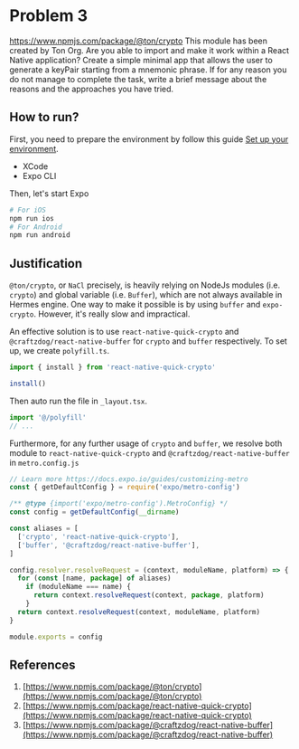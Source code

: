 # Problem 3

https://www.npmjs.com/package/@ton/crypto This module has been created by Ton Org. Are you able to import and make it work within a React Native application? Create a simple minimal app that allows the user to generate a keyPair starting from a mnemonic phrase. If for any reason you do not manage to complete the task, write a brief message about the reasons and the approaches you have tried.

## How to run?

First, you need to prepare the environment by follow this guide [Set up your environment](https://docs.expo.dev/get-started/set-up-your-environment/?platform=ios&device=simulated#set-up-an-ios-simulator-with-expo-go).

- XCode
- Expo CLI

Then, let's start Expo

```bash
# For iOS
npm run ios
# For Android
npm run android
```

## Justification

`@ton/crypto`, or `NaCl` precisely, is heavily relying on NodeJs modules (i.e. `crypto`) and global variable (i.e. `Buffer`), which are not always available in Hermes engine. One way to make it possible is by using `buffer` and `expo-crypto`. However, it's really slow and impractical.

An effective solution is to use `react-native-quick-crypto` and `@craftzdog/react-native-buffer` for `crypto` and `buffer` respectively. To set up, we create `polyfill.ts`.

```ts
import { install } from 'react-native-quick-crypto'

install()
```

Then auto run the file in `_layout.tsx`.

```ts
import '@/polyfill'
// ...
```

Furthermore, for any further usage of `crypto` and `buffer`, we resolve both module to `react-native-quick-crypto` and `@craftzdog/react-native-buffer` in `metro.config.js`

```ts
// Learn more https://docs.expo.io/guides/customizing-metro
const { getDefaultConfig } = require('expo/metro-config')

/** @type {import('expo/metro-config').MetroConfig} */
const config = getDefaultConfig(__dirname)

const aliases = [
  ['crypto', 'react-native-quick-crypto'],
  ['buffer', '@craftzdog/react-native-buffer'],
]

config.resolver.resolveRequest = (context, moduleName, platform) => {
  for (const [name, package] of aliases)
    if (moduleName === name) {
      return context.resolveRequest(context, package, platform)
    }
  return context.resolveRequest(context, moduleName, platform)
}

module.exports = config
```

## References

1. [https://www.npmjs.com/package/@ton/crypto](https://www.npmjs.com/package/@ton/crypto)
2. [https://www.npmjs.com/package/react-native-quick-crypto](https://www.npmjs.com/package/react-native-quick-crypto)
3. [https://www.npmjs.com/package/@craftzdog/react-native-buffer](https://www.npmjs.com/package/@craftzdog/react-native-buffer)
